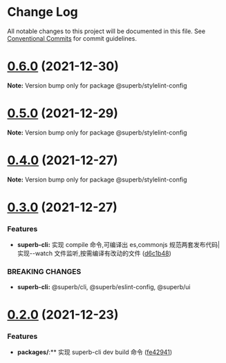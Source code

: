 # Change Log

All notable changes to this project will be documented in this file.
See [Conventional Commits](https://conventionalcommits.org) for commit guidelines.

# [0.6.0](https://github.com/yangruichao/superb/compare/v0.5.0...v0.6.0) (2021-12-30)

**Note:** Version bump only for package @superb/stylelint-config

# [0.5.0](https://github.com/yangruichao/superb/compare/v0.4.0...v0.5.0) (2021-12-29)

**Note:** Version bump only for package @superb/stylelint-config

# [0.4.0](https://github.com/yangruichao/superb/compare/v0.3.1...v0.4.0) (2021-12-27)

**Note:** Version bump only for package @superb/stylelint-config

# [0.3.0](https://github.com/yangruichao/superb/compare/v0.2.2...v0.3.0) (2021-12-27)

### Features

- **superb-cli:** 实现 compile 命令,可编译出 es,commonjs 规范两套发布代码|实现--watch 文件监听,按需编译有改动的文件 ([d6c1b48](https://github.com/yangruichao/superb/commit/d6c1b4871db1021eaeb0778ba38855aca32f57d1))

### BREAKING CHANGES

- **superb-cli:** @superb/cli, @superb/eslint-config, @superb/ui

# [0.2.0](https://github.com/yangruichao/superb/compare/v0.1.1...v0.2.0) (2021-12-23)

### Features

- **packages/**:\*\* 实现 superb-cli dev build 命令 ([fe42941](https://github.com/yangruichao/superb/commit/fe42941bb355d9ec9acb61ec651aa3d4425c086c))
